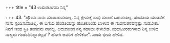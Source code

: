 +++
title = "43 ಉಸುರಲಾಗದು ನಿನ್ನ"

+++
43. "ದ್ರೌಪದಿ ನಾನು ಮಾತಾಡುವಂತಿಲ್ಲ. ನಿನ್ನ ಕ್ಷೇಮಕ್ಕೆ ನಾವು ಮುಂದೆ ಬರುವಂತಿಲ್ಲ. ಹೆಂಡತಿಯ ಯಾತನೆಗೆ ನಾನು ಸ್ಪಂದಿಸುವಂತಿಲ್ಲ. ಈ ಬಗೆಯ ಹೆಂಡತಿಯನ್ನು ಹಂಚಿಕೊಂಡು ಬಾಳುವ ಈ ಗಂಡಸುತನವನ್ನಷ್ಟು ಸುಡಬೇಕು. ನಿನಗೆ ಇಂಥ ಸ್ಥಿತಿ ತಂದವನು ನಾನಲ್ಲ. ಆದುದರಿಂದ ನನ್ನ ಸಹಾಯ ಕೇಳಬೇಡ. ಮಹಾವೀರರುಗಳಾದ ನಿನ್ನ ಉಳಿದ ನಾಲ್ವರು ಗಂಡಂದಿರಿದ್ದಾರಲ್ಲವೆ ? ಹೋಗಿ ಅವರಿಗೆ ಹೇಳಿಕೋ". ಎಂದು ಭೀಮ ಹೇಳಿದ.